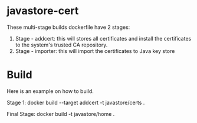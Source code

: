 # javastore-cert
These multi-stage builds dockerfile have 2 stages:
1. Stage - addcert: this will stores all certificates and install the certificates to the system's trusted CA repository.
2. Stage - importer: this will import the certificates to Java key store

# Build
Here is an example on how to build.

Stage 1: 
docker build --target addcert -t javastore/certs .

Final Stage:
docker build -t javastore/home .

